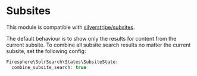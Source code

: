 # Subsites

This module is compatible with [silverstripe/subsites](https://github.com/silverstripe/silverstripe-subsites).

The default behaviour is to show only the results for content from the current subsite. To combine all subsite search results no matter the current subsite, set the following config:

``` php
Firesphere\SolrSearch\States\SubsiteState:
  combine_subsite_search: true
```
